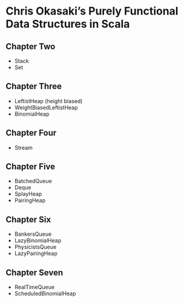 Chris Okasaki’s Purely Functional Data Structures in Scala
==========================================================

Chapter Two
-----------

* Stack
* Set

Chapter Three
-------------

* LeftistHeap (height biased)
* WeightBiasedLeftistHeap
* BinomialHeap

Chapter Four
------------

* Stream

Chapter Five
------------

* BatchedQueue
* Deque
* SplayHeap
* PairingHeap

Chapter Six
-----------

* BankersQueue
* LazyBinomialHeap
* PhysicistsQueue
* LazyPairingHeap

Chapter Seven
-------------

* RealTimeQueue
* ScheduledBinomialHeap
